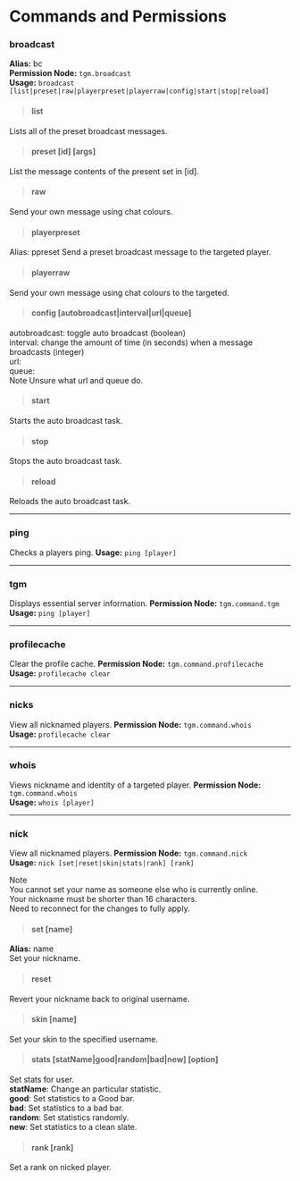 # Commands and Permissions

### broadcast
**Alias:** bc<br>
**Permission Node:** `tgm.broadcast`<br>
**Usage:** `broadcast [list|preset|raw|playerpreset|playerraw|config|start|stop|reload]`
>#### list
Lists all of the preset broadcast messages.

>#### preset [id] [args]
List the message contents of the present set in [id].

>#### raw
Send your own message using chat colours.

>#### playerpreset
Alias: ppreset
Send a preset broadcast message to the targeted player.

>#### playerraw
Send your own message using chat colours to the targeted.

>#### config [autobroadcast|interval|url|queue]
autobroadcast: toggle auto broadcast (boolean)<br>
interval: change the amount of time (in seconds) when a message broadcasts (integer)<br>
url:<br>
queue:<br>
<span class="label label-note">Note</span> Unsure what url and queue do.

>#### start
Starts the auto broadcast task.

>#### stop
Stops the auto broadcast task.

>#### reload
Reloads the auto broadcast task.

<hr>

### ping
Checks a players ping.
**Usage:** `ping [player]`
<hr>

### tgm
Displays essential server information.
**Permission Node:** `tgm.command.tgm`<br>
**Usage:** `ping [player]`
<hr>

### profilecache
Clear the profile cache.
**Permission Node:** `tgm.command.profilecache`<br>
**Usage:** `profilecache clear`
<hr>

### nicks
View all nicknamed players.
**Permission Node:** `tgm.command.whois`<br>
**Usage:** `profilecache clear`
<hr>

### whois
Views nickname and identity of a targeted player.
**Permission Node:** `tgm.command.whois`<br>
**Usage:** `whois [player]`
<hr>

### nick
View all nicknamed players.
**Permission Node:** `tgm.command.nick`<br>
**Usage:** `nick [set|reset|skin|stats|rank] [rank]`

<span class="label label-note">Note</span><br>
You cannot set your name as someone else who is currently online.<br>
Your nickname must be shorter than 16 characters.<br>
Need to reconnect for the changes to fully apply.

>#### set [name]
**Alias:** name<br>
Set your nickname.

>#### reset
Revert your nickname back to original username.

>#### skin [name]
Set your skin to the specified username.

>#### stats [statName|good|random|bad|new] [option]
Set stats for user.<br>
**statName**: Change an particular statistic.<br>
**good**: Set statistics to a Good bar.<br>
**bad**: Set statistics to a bad bar.<br>
**random**: Set statistics randomly.<br>
**new**: Set statistics to a clean slate.<br>

>#### rank [rank]
Set a rank on nicked player.
